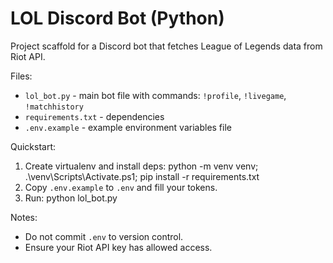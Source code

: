 # LOL Discord Bot (Python)

Project scaffold for a Discord bot that fetches League of Legends data from Riot API.

Files:
- `lol_bot.py` - main bot file with commands: `!profile`, `!livegame`, `!matchhistory`
- `requirements.txt` - dependencies
- `.env.example` - example environment variables file

Quickstart:
1. Create virtualenv and install deps:
   python -m venv venv; .\venv\Scripts\Activate.ps1; pip install -r requirements.txt
2. Copy `.env.example` to `.env` and fill your tokens.
3. Run:
   python lol_bot.py

Notes:
- Do not commit `.env` to version control.
- Ensure your Riot API key has allowed access.

